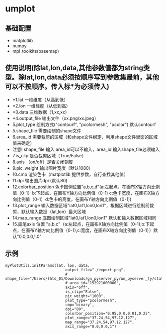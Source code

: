 # umplot
## 基础配置
* matplotlib
* numpy
* mpl_toolkits(basemap)

## 使用说明(除lat,lon,data,其他参数值都为string类型。除lat,lon,data必须按顺序写到参数集最前，其他可以不按顺序。传入标*为必须传入)
* *1.lat 一维维度（从高到低）
* *2.lon 一维经度（从低到高）
* *3.data 三维数据（1,xx,xx）
* *4.output_file 输出文件（xx.png/xx.jpeg）
* 5.plot_type 绘制方式("contourf", "pcolormesh", "pcolor") 默认contourf
* 5.shape_file 需要绘制的shape文件
* 6.area_id 需要裁剪的区域（和shape文件绑定，利用shape文件里面的区域值来确定）
* 注意! shape_file 输入 area_id可以不输入，area_id 输入shape_file必须输入
* 7.is_clip 是否裁剪区域（True/False）
* 8.axis （on/off）是否关闭刻度
* 9.pic_weight 输出图片宽度（默认1080）
* 10.cmp 渲染色卡（matplotlib 提供参数，自行查找其他值）
* 11.dpi 输出图片dpi (默认80)
* 12.colorbar_position 色卡图例位置"a,b,c,d"(a:左起点，在画布X轴方向比例值（0-1）b:下起点，在画布Y轴方向比例值（0-1) c:色卡宽度，在画布X轴方向比例值（0-1）d:色卡的高度，在画布Y轴方向比例值（0-1))
* 13.plot_range 输入数据区域"lat0,lat1,lon0,lon1"，根据区域进行绘制前裁剪，默认输入数据（lat,lon）最大区域
* 14.map_range 底图绘制区域"lat0,lat1,lon0,lon1" 默认和输入数据区域相同
* 15.画笔axis 位置 "a,b,c"（a:左起点，在画布X轴方向比例值（0-1),b:下起点，在画布Y轴方向比例值（0-1),c:宽度，在画布X轴方向比例值（0-1））默认"0.0,0.0,1.0"

## 示例
```
myPlotUtils.initParams(lat, lon, data,
                           output_file="./export.png",
                           # shape_file="/Users/lhtd_01/Downloads/gn_pyserver_py/um_pyserver_fy/statics/map/wgs_84_gbk/qixian_gbk",
                           # area_id="152921000000",
                           axis="off",
                           is_clip="False",
                           pic_weight="1000",
                           plot_type="pcolormesh",
                           cmp='binary',
                           dpi="80",
                           colorbar_position="0.95,0.0,0.01,0.25",
                           plot_range="37.24,54,97.12,127",
                           map_range="37.24,54,97.12,127",
                           axis_range="0.0,0.0,1")
```
